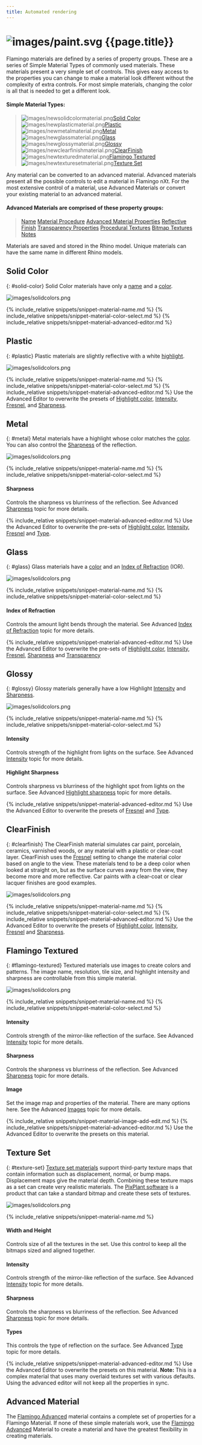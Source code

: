 ```yaml
---
title: Automated rendering
---
```

# ![images/paint.svg](images/paint.svg) {{page.title}}
Flamingo materials are defined by a series of property groups. These are a series of Simple Material Types of commonly used materials.  These materials present a very simple set of controls. This gives easy access to the properties you can change to make a material look different without the complexity of extra controls. For most simple materials, changing the color is all that is needed to get a different look.

#### Simple Material Types:

> ![images/newsolidcolormaterial.png](images/newsolidcolormaterial.png)[Solid Color](#solid-color)
> ![images/newplasticmaterial.png](images/newplasticmaterial.png)[Plastic](#plastic)
> ![images/newmetalmaterial.png](images/newmetalmaterial.png)[Metal](#metal)
> ![images/newglassmaterial.png](images/newglassmaterial.png)[Glass](#glass)
> ![images/newglossymaterial.png](images/newglossymaterial.png)[Glossy](#glossy)
> ![images/newclearfinishmaterial.png](images/newclearfinishmaterial.png)[ClearFinish](#clearfinish)
> ![images/newtexturedmaterial.png](images/newtexturedmaterial.png)[Flamingo Textured](#flamingo-textured)
> ![images/newtexturesetmaterial.png](images/newtexturesetmaterial.png)[Texture Set](#texture-set)

Any material can be converted to an advanced material.  Advanced materials present all the possible controls to edit a material in Flamingo nXt.  For the most extensive control of a material, use Advanced Materials or convert your existing material to an advanced material.

#### Advanced Materials are comprised of these property groups:

> [Name](material-type-advanced.html#name)
> [Material Procedure](material-type-advanced.html#procedures)
> [Advanced Material Properties](material-type-advanced.html#advanced-materials-properties)
> [Reflective Finish](material-type-advanced.html#reflective-finish-and-highlight)
> [Transparency Properties](material-type-advanced.html#transparency)
> [Procedural Textures](material-type-advanced.html#bump-patterns)
> [Bitmap Textures](material-type-advanced.html#textures)
> [Notes](material-type-advanced.html#notes)

Materials are saved and stored in the Rhino model. Unique materials can have the same name in different Rhino models.

## Solid Color
{: #solid-color}
Solid Color materials have only a [name](material-type-advanced.html#name) and a [color](material-type-advanced.html#color).

![images/solidcolors.png](images/3-solidcolor.png)

{% include_relative snippets/snippet-material-name.md %}
{% include_relative snippets/snippet-material-color-select.md %}
{% include_relative snippets/snippet-material-advanced-editor.md %}

## Plastic
{: #plastic}
Plastic materials are slightly reflective with a white [highlight](material-type-advanced.html#highlight-color).

![images/solidcolors.png](images/3-plastic.png)

{% include_relative snippets/snippet-material-name.md %}
{% include_relative snippets/snippet-material-color-select.md %}
{% include_relative snippets/snippet-material-advanced-editor.md %} Use the Advanced Editor to overwrite the presets of [Highlight color](material-type-advanced.html#highlight-color), [Intensity](material-type-advanced.html#intensity), [Fresnel](material-type-advanced.html#fresnel), and [Sharpness](material-type-advanced.html#sharpness).

## Metal
{: #metal}
Metal materials have a highlight whose color matches the [color](material-type-advanced.html#color). You can also control the [Sharpness](material-type-advanced.html#sharpness) of the reflection.

![images/solidcolors.png](images/3-metal.png)

{% include_relative snippets/snippet-material-name.md %}
{% include_relative snippets/snippet-material-color-select.md %}
#### Sharpness
Controls the sharpness vs blurriness of the reflection. See Advanced [Sharpness](material-type-advanced.html#sharpness) topic for more details.

{% include_relative snippets/snippet-material-advanced-editor.md %} Use the Advanced Editor to overwrite the pre-sets of [Highlight color](material-type-advanced.html#highlight-color), [Intensity](material-type-advanced.html#intensity), [Fresnel](material-type-advanced.html#fresnel) and [Type](material-type-advanced.html#type).

## Glass
{: #glass}
Glass materials have a [color](material-type-advanced.html#color) and an [Index of Refraction](advanced-material-properties-main.html#index-of-refraction) (IOR).

![images/solidcolors.png](images/3-glass.png)

{% include_relative snippets/snippet-material-name.md %}
{% include_relative snippets/snippet-material-color-select.md %}
#### Index of Refraction
Controls the amount light bends through the material. See Advanced [Index of Refraction](advanced-material-properties-main.html#index-of-refraction) topic for more details.

{% include_relative snippets/snippet-material-advanced-editor.md %} Use the Advanced Editor to overwrite the pre-sets of [Highlight color](material-type-advanced.html#highlight-color), [Intensity](material-type-advanced.html#intensity), [Fresnel](material-type-advanced.html#fresnel), [Sharpness](material-type-advanced.html#sharpness) and [Transparency](material-type-advanced.html#transparency)

## Glossy
{: #glossy}
Glossy materials generally have a low Highlight [Intensity](material-type-advanced.html#intensity) and [Sharpness](material-type-advanced.html#sharpness).

![images/solidcolors.png](images/3-glossy.png)

{% include_relative snippets/snippet-material-name.md %}
{% include_relative snippets/snippet-material-color-select.md %}
#### Intensity
Controls strength of the highlight from lights on the surface. See Advanced [Intensity](material-type-advanced.html#intensity) topic for more details.

#### Highlight Sharpness
Controls sharpness vs blurriness of the highlight spot from lights on the surface. See Advanced [Highlight sharpness](material-type-advanced.html#sharpness) topic for more details.

{% include_relative snippets/snippet-material-advanced-editor.md %} Use the Advanced Editor to overwrite the presets of [Fresnel](material-type-advanced.html#fresnel) and [Type](material-type-advanced.html#type).

## ClearFinish
{: #clearfinish}
The ClearFinish material simulates car paint, porcelain, ceramics, varnished woods, or any material with a plastic or clear-coat layer. ClearFinish uses the [Fresnel](material-type-advanced.html#fresnel) setting to change the material color based on angle to the view. These materials tend to be a deep color when looked at straight on, but as the surface curves away from the view, they become more and more reflective. Car paints with a clear-coat or clear lacquer finishes are good examples.

![images/solidcolors.png](images/3-clearfinish.png)

{% include_relative snippets/snippet-material-name.md %}
{% include_relative snippets/snippet-material-color-select.md %}
{% include_relative snippets/snippet-material-advanced-editor.md %} Use the Advanced Editor to overwrite the presets of [Highlight color](material-type-advanced.html#highlight-color), [Intensity](material-type-advanced.html#intensity), [Fresnel](material-type-advanced.html#fresnel) and [Sharpness](material-type-advanced.html#sharpness).

## Flamingo Textured
{: #flamingo-textured}
Textured materials use images to create colors and patterns. The image name, resolution, tile size, and highlight intensity and sharpness are controllable from this simple material.

![images/solidcolors.png](images/3-texture.png)

{% include_relative snippets/snippet-material-name.md %}
{% include_relative snippets/snippet-material-color-select.md %}
#### Intensity
Controls strength of the mirror-like reflection of the surface. See Advanced [Intensity](material-type-advanced.html#intensity) topic for more details.

#### Sharpness
Controls the sharpness vs blurriness of the reflection. See Advanced [Sharpness](material-type-advanced.html#sharpness) topic for more details.

#### Image
Set the image map and properties of the material. There are many options here. See the Advanced [Images](material-type-advanced.html#texture) topic for more details.

{% include_relative snippets/snippet-material-image-add-edit.md %}
{% include_relative snippets/snippet-material-advanced-editor.md %} Use the Advanced Editor to overwrite the presets on this material.

## Texture Set
{: #texture-set}
[Texture set materials](texture-set-materials.html) support third-party texture maps that contain information such as displacement, normal, or bump maps. Displacement maps give the material depth. Combining these texture maps as a set can create very realistic materials. The [PixPlant software](http://www.pixplant.com/) is a product that can take a standard bitmap and create these sets of textures.
<!-- TODO: This dialog Needs a page.-->
![images/solidcolors.png](images/textureset.png)

{% include_relative snippets/snippet-material-name.md %}
#### Width and Height
Controls size of all the textures in the set.  Use this control to keep all the bitmaps sized and aligned together.

#### Intensity
Controls strength of the mirror-like reflection of the surface. See Advanced [Intensity](material-type-advanced.html#intensity) topic for more details.

#### Sharpness
Controls the sharpness vs blurriness of the reflection. See Advanced [Sharpness](material-type-advanced.html#sharpness) topic for more details.

#### Types
This controls the type of reflection on the surface.  See Advanced [Type](material-type-advanced.html#type) topic for more details.

{% include_relative snippets/snippet-material-advanced-editor.md %} Use the Advanced Editor to overwrite the presets on this material. **Note:** This is a complex material that uses many overlaid textures set with various defaults.  Using the advanced editor will not keep all the properties in sync.

## Advanced Material
The [Flamingo Advanced](material-type-advanced) material contains a complete set of properties for a Flamingo Material.  If none of these simple materials work, use the [Flamingo Advanced](material-type-advanced) Material to create a material and have the greatest flexibility in creating materials.
